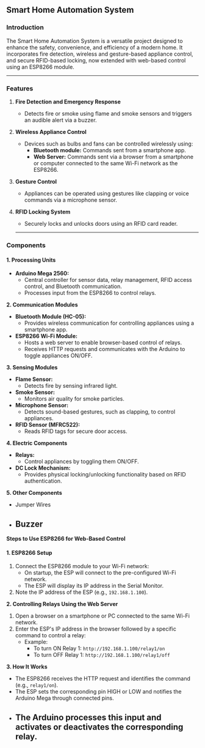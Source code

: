 ## **Smart Home Automation System**

### **Introduction**

The Smart Home Automation System is a versatile project designed to enhance the safety, convenience, and efficiency of a modern home. It incorporates fire detection, wireless and gesture-based appliance control, and secure RFID-based locking, now extended with web-based control using an ESP8266 module.

---

### **Features**

1. **Fire Detection and Emergency Response**  
   * Detects fire or smoke using flame and smoke sensors and triggers an audible alert via a buzzer.  
2. **Wireless Appliance Control**  
   * Devices such as bulbs and fans can be controlled wirelessly using:  
     * **Bluetooth module:** Commands sent from a smartphone app.  
     * **Web Server:** Commands sent via a browser from a smartphone or computer connected to the same Wi-Fi network as the ESP8266.  
3. **Gesture Control**  
   * Appliances can be operated using gestures like clapping or voice commands via a microphone sensor.  
4. **RFID Locking System**  
   * Securely locks and unlocks doors using an RFID card reader.

   ---

### **Components**

#### **1\. Processing Units**

* **Arduino Mega 2560:**  
  * Central controller for sensor data, relay management, RFID access control, and Bluetooth communication.  
  * Processes input from the ESP8266 to control relays.

**2\. Communication Modules**

* **Bluetooth Module (HC-05):**  
  * Provides wireless communication for controlling appliances using a smartphone app.  
* **ESP8266 Wi-Fi Module:**  
  * Hosts a web server to enable browser-based control of relays.  
  * Receives HTTP requests and communicates with the Arduino to toggle appliances ON/OFF.

**3\. Sensing Modules**

* **Flame Sensor:**  
  * Detects fire by sensing infrared light.  
* **Smoke Sensor:**  
  * Monitors air quality for smoke particles.  
* **Microphone Sensor:**  
  * Detects sound-based gestures, such as clapping, to control appliances.  
* **RFID Sensor (MFRC522):**  
  * Reads RFID tags for secure door access.

**4\. Electric Components**

* **Relays:**  
  * Control appliances by toggling them ON/OFF.  
* **DC Lock Mechanism:**  
  * Provides physical locking/unlocking functionality based on RFID authentication.

 **5\. Other Components**

* Jumper Wires  
* Buzzer
  ---

**Steps to Use ESP8266 for Web-Based Control**

#### **1\. ESP8266 Setup**

1. Connect the ESP8266 module to your Wi-Fi network:  
   * On startup, the ESP will connect to the pre-configured Wi-Fi network.  
   * The ESP will display its IP address in the Serial Monitor.  
2. Note the IP address of the ESP (e.g., `192.168.1.100`).

**2\. Controlling Relays Using the Web Server**

1. Open a browser on a smartphone or PC connected to the same Wi-Fi network.  
2. Enter the ESP's IP address in the browser followed by a specific command to control a relay:  
   * Example:  
     * To turn ON Relay 1: `http://192.168.1.100/relay1/on`  
     * To turn OFF Relay 1: `http://192.168.1.100/relay1/off`

**3\. How It Works**

* The ESP8266 receives the HTTP request and identifies the command (e.g., `relay1/on`).  
* The ESP sets the corresponding pin HIGH or LOW and notifies the Arduino Mega through connected pins.  
* The Arduino processes this input and activates or deactivates the corresponding relay.  
  ---
